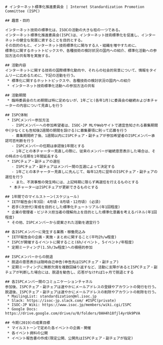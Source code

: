     # インターネット標準化推進委員会 | Internet Standardization Promotion Committee (ISPC)
    
    ## 趣意・目的
    
    インターネット技術の標準化は、ISOCの活動の大きな柱の一つである。
    インターネット標準化推進委員会(ISPC)は、インターネット技術標準化を促進し、インターネットの健全な発展に資することを目的とする。
    その目的のもと、インターネット技術標準化に関与する人・組織を増やすために、
    標準化に関するホットトピックスや、各種技術の検討状況の国内への紹介、標準化活動への参加方法の共有等を実施する。
    
    ## 活動内容
    インターネットに関する技術の国際標準化動向や、それらの社会的背景について、情報をタイムリーに広めるために、下記の活動を行う。
     * 標準化に関するホットトピックスや、各種技術の検討状況の国内への紹介
     * インターネット技術標準化活動への参加方法の共有
    
    ## 活動期間
     * 臨時委員会のため期間は特に定めないが、1年ごと(各年1月)に委員会の継続および本チャーターの内容について見直しを行う
    
    ## ISPC体制
     * ISPCメンバー参加方法
       - ISPCメンバーへの参加希望者は、ISOC-JP MLやWebサイトで適宜告知される募集期間中(少なくとも告知後2週間の期間を設ける)に募集要項に則って応募を行う
       - 募集期間終了後、1週間以内にISPCチェア・副チェアが参加希望者のISPCメンバー承認可否判断を行う
       - ISPCメンバーの任期は承認後1年間とする
       - 1年ごとの本チャーター見直しの際に、従来のメンバーが継続意思表示した場合は、その時点から任期を1年間延長する
     * ISPCチェア・副チェアの選任
       - ISPCチェア・副チェアはメンバー間の互選によって決定する
       - 1年ごとの本チャーター見直しに先んじて、毎年12月に翌年のISPCチェア・副チェアの選任を行う
       - また、不測事態の発生時には、上記時期に限らず再選任を行えるものとする
      * 本チャーターはISPCチェアが更新できるものとする
    
    ## 1年間でのマイルストーン(スケジュール)
     * IETF報告会(年3回: 4月頃・8月頃・12月頃) (必須)
     * 若手(次世代)育成を目的とした標準化チュートリアル(年1回程度)
     * 企業の管理者・ビジネス担当者の理解向上を目的とした標準化意義を考えるパネル(年1回程度)
     * その他、ISPCメンバーから提案された活動を適宜行う
    
    ## 各ISPCメンバーに発生する業務・稼働見込み
     * IETF報告会の企画・実施・まとめに関すること(平均2h/w程度)
     * ISPCが開催するイベントに関すること(6h/イベント, 5イベント/年程度)
     * 定期ミーティング(1.5h/3w程度)への積極的参加
    
    ## ISPCメンバーからの脱退
     * 脱退の意思表示は随時自己申告(申告先はISPCチェア・副チェア)
     * 定期ミーティングに無断欠席を複数回繰り返すなど、活動に支障があるとISPCチェア・副チェアが判断した場合には、脱退を勧告し、応答がなければ1ヶ月で脱退とする
    
    ## 各ISPCメンバー間のコミュニケーションチャネル
    参加後、ISPCチェア・副チェアは速やかにメールアドレスの登録やアカウントの発行を行う。
    脱退後、ISPCチェア・副チェアは速やかにメールアドレスの削除やアカウントの削除を行う。
     * MailingList: standardization@ml.isoc.jp
     * Slack: https://isoc-jp.slack.com/ #ISPC(private)
     * ISOC-JP Wiki: https://www.isoc.jp/members/wiki.cgi/ISPC
     * Google Docs: https://drive.google.com/drive/u/0/folders/0AH4h18fjl4yrUk9PVA
     
    ## 今期(2019)の成果目標
     * マイルストーンで定めた各イベントの企画・開催
     * 各イベント資料の公開
     * イベント報告書の作成(限定公開、公開先はISPCチェア・副チェアが指定)

